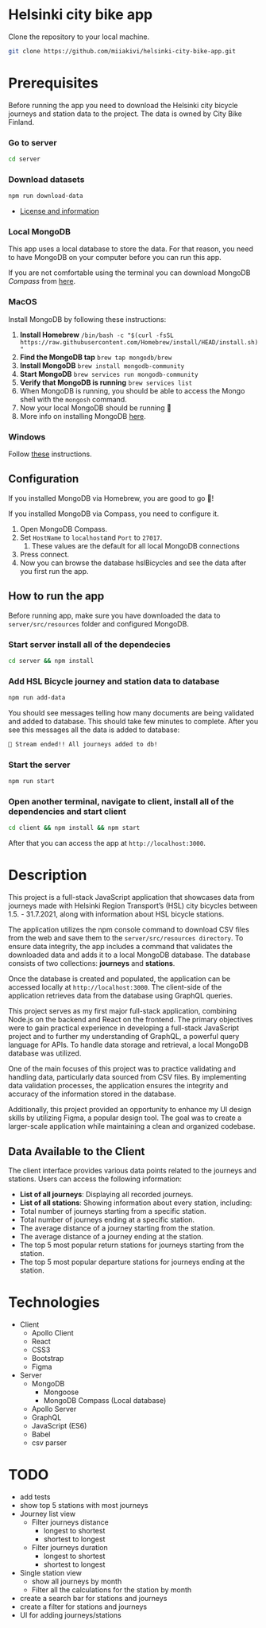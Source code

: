 # Helsinki city bike app

Clone the repository to your local machine.

```bash
git clone https://github.com/miiakivi/helsinki-city-bike-app.git
```

# Prerequisites
Before running the app you need to download the Helsinki city bicycle journeys and station data to the project. The data is owned by City Bike Finland.

### Go to server

```bash
cd server
```

### Download datasets 

```bash
npm run download-data
```

- [License and information](https://www.avoindata.fi/data/en/dataset/hsl-n-kaupunkipyoraasemat/resource/a23eef3a-cc40-4608-8aa2-c730d17e8902)

### Local MongoDB
This app uses a local database to store the data. For that reason, you need to have MongoDB on your computer before 
you can run this app.  

If you are not comfortable using the terminal you can download MongoDB _Compass_ from [here](https://www.mongodb.com/download-center/compass).

### MacOS
Install MongoDB by following these instructions:

1. **Install Homebrew** `/bin/bash -c "$(curl -fsSL https://raw.githubusercontent.com/Homebrew/install/HEAD/install.sh)"`
2. **Find the MongoDB tap** `brew tap mongodb/brew`
3. **Install MongoDB** `brew install mongodb-community`
4. **Start MongoDB** `brew services run mongodb-community`
5. **Verify that MongoDB is running** `brew services list`
6. When MongoDB is running, you should be able to access the Mongo shell with the `mongosh` command.
7. Now your local MongoDB should be running 🎉
8. More info on installing MongoDB [here](https://zellwk.com/blog/install-mongodb/).

### Windows
Follow [these](https://treehouse.github.io/installation-guides/windows/mongo-windows.html) instructions.

## Configuration

If you installed MongoDB via Homebrew, you are good to go 🎉!

If you installed MongoDB via Compass, you need to configure it.
1. Open MongoDB Compass.
2. Set `HostName` to `localhost`and `Port` to `27017`.
   1. These values are the default for all local MongoDB connections
3. Press connect.
4. Now you can browse the database hslBicycles and see the data after you first run the app.

## How to run the app

Before running app, make sure you have downloaded the data to `server/src/resources` folder and configured MongoDB.


### Start server install all of the dependecies

```bash
cd server && npm install
```

### Add HSL Bicycle journey and station data to database

```bash
npm run add-data
```
You should see messages telling how many documents are being validated and added to database. 
This should take few minutes to complete. 
After you see this messages all the data is added to database:

```bash
🎊 Stream ended!! All journeys added to db!
```

### Start the server
```bash
npm run start
```

### Open another terminal, navigate to client, install all of the dependencies and start client

```bash
cd client && npm install && npm start
```
After that you can access the app at `http://localhost:3000`.


# Description
This project is a full-stack JavaScript application that showcases data from journeys made with Helsinki Region Transport’s (HSL) city bicycles between 1.5. - 31.7.2021, along with information about HSL bicycle stations. 

The application utilizes the npm console command to download CSV files from the web and save them to the `server/src/resources directory`. To ensure data integrity, the app includes a command that validates the downloaded data and adds it to a local MongoDB database. The database consists of two collections: **journeys** and **stations**.

Once the database is created and populated, the application can be accessed locally at `http://localhost:3000`. The client-side of the application retrieves data from the database using GraphQL queries.

This project serves as my first major full-stack application, combining Node.js on the backend and React on the frontend. The primary objectives were to gain practical experience in developing a full-stack JavaScript project and to further my understanding of GraphQL, a powerful query language for APIs. To handle data storage and retrieval, a local MongoDB database was utilized.

One of the main focuses of this project was to practice validating and handling data, particularly data sourced from CSV files. By implementing data validation processes, the application ensures the integrity and accuracy of the information stored in the database.

Additionally, this project provided an opportunity to enhance my UI design skills by utilizing Figma, a popular design tool. The goal was to create a larger-scale application while maintaining a clean and organized codebase.

## Data Available to the Client
The client interface provides various data points related to the journeys and stations. Users can access the following information:

- **List of all journeys**: Displaying all recorded journeys.
- **List of all stations**: Showing information about every station, including:
- Total number of journeys starting from a specific station.
- Total number of journeys ending at a specific station.
- The average distance of a journey starting from the station.
- The average distance of a journey ending at the station.
- The top 5 most popular return stations for journeys starting from the station.
- The top 5 most popular departure stations for journeys ending at the station.

# Technologies
- Client
  - Apollo Client
  - React
  - CSS3
  - Bootstrap
  - Figma
- Server
  - MongoDB
      - Mongoose
      - MongoDB Compass (Local database)
  - Apollo Server
  - GraphQL
  - JavaScript (ES6)
  - Babel
  - csv parser

# TODO
- add tests
- show top 5 stations with most journeys
- Journey list view
  - Filter journeys distance
    - longest to shortest
    - shortest to longest
  - Filter journeys duration
    - longest to shortest
    - shortest to longest
- Single station view
  - show all journeys by month
  - Filter all the calculations for the station by month
- create a search bar for stations and journeys
- create a filter for stations and journeys
- UI for adding journeys/stations
  
